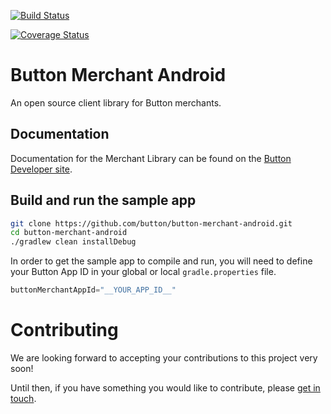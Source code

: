 [![Build Status](https://travis-ci.com/button/button-merchant-android.svg?token=csLDMWdyHoUrMqv9JzCZ&branch=master)](https://travis-ci.com/button/button-merchant-android)

[![Coverage Status](https://coveralls.io/repos/github/button/button-merchant-android-private/badge.svg?branch=master&t=VbxDcA)](https://coveralls.io/github/button/button-merchant-android-private?branch=master)

# Button Merchant Android
An open source client library for Button merchants.

## Documentation
Documentation for the Merchant Library can be found on the [Button Developer site](https://developer.usebutton.com/guides/merchants/android/open-source-merchant-library).


## Build and run the sample app
```bash
git clone https://github.com/button/button-merchant-android.git
cd button-merchant-android
./gradlew clean installDebug
```

In order to get the sample app to compile and run, you will need to define your Button App ID in your global or local `gradle.properties` file.

```groovy
buttonMerchantAppId="__YOUR_APP_ID__"
```

# Contributing
We are looking forward to accepting your contributions to this project very soon!

Until then, if you have something you would like to contribute, please [get in touch](opensource@usebutton.com).
